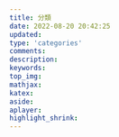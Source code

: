 ```yaml
---
title: 分類
date: 2022-08-20 20:42:25
updated:
type: 'categories'
comments:
description:
keywords:
top_img:
mathjax:
katex:
aside:
aplayer:
highlight_shrink:
---
```

